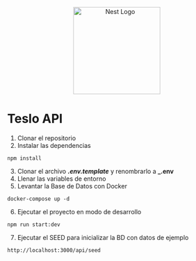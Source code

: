 <p align="center">
  <a href="http://nestjs.com/" target="blank"><img src="https://nestjs.com/img/logo-small.svg" width="200" alt="Nest Logo" /></a>
</p>

# Teslo API

1. Clonar el repositorio
2. Instalar las dependencias

```
npm install
```

3. Clonar el archivo **_.env.template_** y renombrarlo a **\_.env**
4. Llenar las variables de entorno
5. Levantar la Base de Datos con Docker

```
docker-compose up -d
```

6. Ejecutar el proyecto en modo de desarrollo

```
npm run start:dev
```

7. Ejecutar el SEED para inicializar la BD con datos de ejemplo

```
http://localhost:3000/api/seed
```
